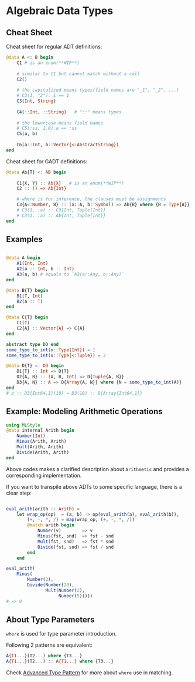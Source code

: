 Algebraic Data Types
==============================


Cheat Sheet 
-----------------

Cheat sheet for regular ADT definitions:

```julia
@data A <: B begin
    C1 # is an enum(**WIP**)
    
    # similar to C1 but cannot match without a call
    C2()
    
    # the capitalized means types(field names are "_1", "_2", ...)
    # C3(1, "2")._1 == 1
    C3(Int, String)
  
    C4(::Int, ::String)   # "::" means types
    
    # the lowercase means field names
    # C5(:ss, 1.0).a == :ss
    C5(a, b)
    
    C6(a::Int, b::Vector{<:AbstractString})
end
```

Cheat sheet for GADT definitions:

```julia
@data Ab{T} <: AB begin
    
    C1{X, Y} :: Ab{X}   # is an enum(**WIP**)
    C2 :: () => Ab{Int}

    # where is for inference, the clauses must be assignments
    C3{A<:Number, B} :: (a::A, b::Symbol) => Ab{B} where {B = Type{A}}
    # C3(1, :a) :: C3{Int, Tuple{Int}}
    # C3(1, :a) :: Ab{Int, Tuple{Int}}
end
```

Examples
-------------------------

```julia

@data A begin
    A1(Int, Int)
    A2(a :: Int, b :: Int)
    A3(a, b) # equals to `A3(a::Any, b::Any)`
end

@data B{T} begin
    B1(T, Int)
    B2(a :: T)
end

@data C{T} begin
    C1(T)
    C2{A} :: Vector{A} => C{A}
end

abstract type DD end
some_type_to_int(x::Type{Int}) = 1
some_type_to_int(x::Type{<:Tuple}) = 2

@data D{T} <: DD begin
    D1{T} :: Int => D{T}
    D2{A, B} :: (A, B, Int) => D{Tuple{A, B}}
    D3{A, N} :: A => D{Array{A, N}} where {N = some_type_to_int(A)}
end
# z :: D3{Int64,1}(10) = D3(10) :: D{Array{Int64,1}}
```

Example: Modeling Arithmetic Operations
----------------------------------------------

```julia
using MLStyle
@data internal Arith begin
    Number(Int)
    Minus(Arith, Arith)
    Mult(Arith, Arith)
    Divide(Arith, Arith)
end
```

Above codes makes a clarified description about `Arithmetic` and provides a corresponding implementation.

If you want to transpile above ADTs to some specific language, there is a clear step:

```julia

eval_arith(arith :: Arith) =
    let wrap_op(op)  = (a, b) -> op(eval_arith(a), eval_arith(b)),
        (+, -, *, /) = map(wrap_op, (+, -, *, /))
        @match arith begin
            Number(v)        => v
            Minus(fst, snd)  => fst - snd
            Mult(fst, snd)   => fst * snd
            Divide(fst, snd) => fst / snd
        end
    end

eval_arith(
    Minus(
        Number(2),
        Divide(Number(20),
               Mult(Number(2),
                    Number(5)))))
# => 0
```



About Type Parameters
----------------------------------------------------

`where` is used for type parameter introduction.

Following 2 patterns are equivalent:
```julia
A{T1...}(T2...) where {T3...}
A{T1...}(T2...) :: A{T1...} where {T3...}
```

Check [Advanced Type Pattern](https://thautwarm.github.io/MLStyle.jl/latest/syntax/pattern/#Advanced-Type-Pattern-1) for more about `where` use in matching.
